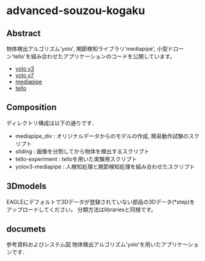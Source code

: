 # advanced-souzou-kogaku

## Abstract
物体検出アルゴリズム'yolo', 関節検知ライブラリ'mediapipe', 小型ドローン'tello'を組み合わせたアプリケーションのコードを公開しています。
- [yolo v3](https://pjreddie.com/darknet/yolo/)
- [yolo v7](https://github.com/WongKinYiu/yolov7)
- [mediapipe](https://developers.google.com/mediapipe)
- [tello](https://www.ryzerobotics.com/jp/tello)

## Composition
ディレクトリ構成は以下の通りです．
- mediapipe_div : オリジナルデータからのモデルの作成, 簡易動作試験のスクリプト
- sliding : 画像を分割してから物体を検出するスクリプト
- tello-experiment : telloを用いた実験用スクリプト
- yolov3-mediapipe : 人検知処理と関節検知処理を組み合わせたスクリプト

## 3Dmodels
EAGLEにデフォルトで3Dデータが登録されていない部品の3Dデータ(*step)をアップロードしてください。
分類方法はlibrariesと同様です。
## documets
参考資料およびシステム図
物体検出アルゴリズム'yolo'を用いたアプリケーションです．
